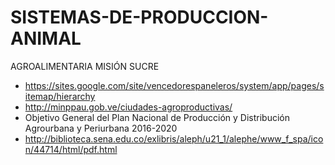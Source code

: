 # SISTEMAS-DE-PRODUCCION-ANIMAL
AGROALIMENTARIA MISIÓN SUCRE
- https://sites.google.com/site/vencedorespaneleros/system/app/pages/sitemap/hierarchy
- http://minppau.gob.ve/ciudades-agroproductivas/
- Objetivo General del Plan Nacional de Producción y Distribución Agrourbana y Periurbana 2016-2020
- http://biblioteca.sena.edu.co/exlibris/aleph/u21_1/alephe/www_f_spa/icon/44714/html/pdf.html
